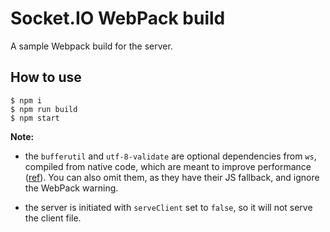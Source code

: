 # Socket.IO WebPack build

A sample Webpack build for the server.

## How to use

```
$ npm i
$ npm run build
$ npm start
```

**Note:**

- the `bufferutil` and `utf-8-validate` are optional dependencies from `ws`, compiled from native code, which are meant to improve performance ([ref](https://github.com/websockets/ws#opt-in-for-performance)). You can also omit them, as they have their JS fallback, and ignore the WebPack warning.

- the server is initiated with `serveClient` set to `false`, so it will not serve the client file.
